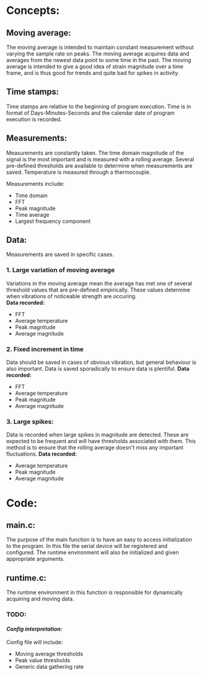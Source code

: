 # Concepts:

## Moving average:

The moving average is intended to maintain constant measurement without varying the sample rate on peaks. The moving average acquires data and averages from the newest data point to some time in the past. The moving average is intended to give a good idea of strain magnitude over a time frame, and is thus good for trends and quite bad for spikes in activity.

## Time stamps:

Time stamps are relative to the beginning of program execution. Time is in format of Days-Minutes-Seconds and the calendar date of program execution is recorded.  

## Measurements: 
  
Measurements are constantly taken. The time domain magnitude of the signal is the most important and is measured with a rolling average. Several pre-defined thresholds are available to determine when measurements are saved. Temperature is measured through a thermocouple.

Measurements include:
- Time domain
- FFT
- Peak magnitude
- Time average
- Largest frequency component

## Data:

Measurements are saved in specific cases.  
### 1. **Large variation of moving average**

Variations in the moving average mean the average has met one of several threshold values that are pre-defined empirically. These values determine when vibrations of noticeable strength are occuring.  
    **Data recorded:**
- FFT
- Average temperature
- Peak magnitude
- Average magnitude

### 2. **Fixed increment in time**

Data should be saved in cases of obvious vibration, but general behaviour is also important. Data is saved sporadically to ensure data is plentiful.
    **Data recorded:**
- FFT
- Average temperature
- Peak magnitude
- Average magnitude

### 3. **Large spikes:**

Data is recorded when large spikes in magnitude are detected. These are expected to be frequent and will have thresholds associated with them. This method is to ensure that the rolling average doesn't miss any important fluctuations.
    **Data recorded:**
- Average temperature
- Peak magnitude
- Average magnitude

# Code:

## main.c:

The purpose of the main function is to have an easy to access initialization to the program. In this file the serial device will be registered and configured. The runtime environment will also be initialized and given appropriate arguments.
## runtime.c:

The runtime environment in this function is responsible for dynamically acquiring and moving data.
### TODO:

#### *Config interpretation:*

Config file will include:
- Moving average thresholds
- Peak value thresholds
- Generic data gathering rate  